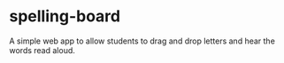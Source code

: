 # spelling-board
A simple web app to allow students to drag and drop letters and hear the words read aloud.
